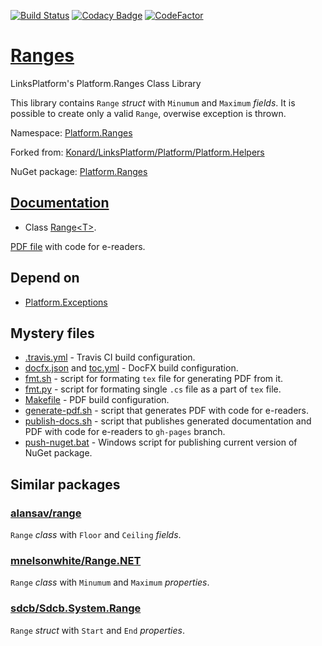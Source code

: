 [![Build Status](https://travis-ci.com/linksplatform/Ranges.svg?branch=master)](https://travis-ci.com/linksplatform/Ranges)
[![Codacy Badge](https://api.codacy.com/project/badge/Grade/32e016893f0f4fd286714a6612e47f04)](https://app.codacy.com/app/drakonard/Ranges?utm_source=github.com&utm_medium=referral&utm_content=linksplatform/Ranges&utm_campaign=Badge_Grade_Dashboard)
[![CodeFactor](https://www.codefactor.io/repository/github/linksplatform/ranges/badge)](https://www.codefactor.io/repository/github/linksplatform/ranges)

# [Ranges](https://github.com/linksplatform/Ranges)
LinksPlatform's Platform.Ranges Class Library

This library contains `Range` *struct* with `Minumum` and `Maximum` *fields*. It is possible to create only a valid `Range`, overwise exception is thrown.

Namespace: [Platform.Ranges](https://linksplatform.github.io/Ranges/api/Platform.Ranges.html)

Forked from: [Konard/LinksPlatform/Platform/Platform.Helpers](https://github.com/Konard/LinksPlatform/tree/0c85f236b75e6e3110790008b1a379c03c954501/Platform/Platform.Helpers)

NuGet package: [Platform.Ranges](https://www.nuget.org/packages/Platform.Ranges)

## [Documentation](https://linksplatform.github.io/Ranges/)
* Class [Range\<T\>](https://linksplatform.github.io/Ranges/api/Platform.Ranges.Range-1.html).

[PDF file](https://linksplatform.github.io/Ranges/Platform.Ranges.pdf) with code for e-readers.

## Depend on
* [Platform.Exceptions](https://github.com/linksplatform/Exceptions)

## Mystery files
* [.travis.yml](https://github.com/linksplatform/Ranges/blob/master/.travis.yml) - Travis CI build configuration.
* [docfx.json](https://github.com/linksplatform/Ranges/blob/master/docfx.json) and [toc.yml](https://github.com/linksplatform/Ranges/blob/master/toc.yml) - DocFX build configuration.
* [fmt.sh](https://github.com/linksplatform/Ranges/blob/master/fmt.sh) - script for formating `tex` file for generating PDF from it.
* [fmt.py](https://github.com/linksplatform/Ranges/blob/master/fmt.py) - script for formating single `.cs` file as a part of `tex` file.
* [Makefile](https://github.com/linksplatform/Ranges/blob/master/Makefile) - PDF build configuration.
* [generate-pdf.sh](https://github.com/linksplatform/Ranges/blob/master/generate-pdf.sh) - script that generates PDF with code for e-readers.
* [publish-docs.sh](https://github.com/linksplatform/Ranges/blob/master/publish-docs.sh) - script that publishes generated documentation and PDF with code for e-readers to `gh-pages` branch.
* [push-nuget.bat](https://github.com/linksplatform/Ranges/blob/master/push-nuget.bat) - Windows script for publishing current version of NuGet package.

## Similar packages
### [alansav/range](https://github.com/alansav/range)
`Range` *class* with `Floor` and `Ceiling` *fields*.

### [mnelsonwhite/Range.NET](https://github.com/mnelsonwhite/Range.NET)
`Range` *class* with `Minumum` and `Maximum` *properties*.

### [sdcb/Sdcb.System.Range](https://github.com/sdcb/Sdcb.System.Range)
`Range` *struct* with `Start` and `End` *properties*.
